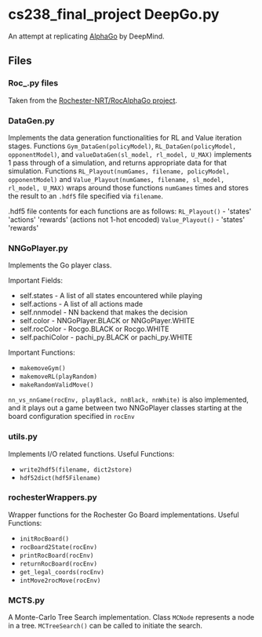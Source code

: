 # cs238_final_project DeepGo.py
An attempt at replicating [AlphaGo](https://deepmind.com/research/alphago/) by DeepMind.

## Files

### Roc_.py files
Taken from the [Rochester-NRT/RocAlphaGo project](https://github.com/Rochester-NRT/RocAlphaGo/blob/develop/AlphaGo/go.py).

### DataGen.py
Implements the data generation functionalities for RL and Value iteration stages.
Functions `Gym_DataGen(policyModel)`, `RL_DataGen(policyModel, opponentModel)`, and `valueDataGen(sl_model, rl_model, U_MAX)` implements 1 pass through of a simulation, and returns appropriate data for that simulation.
Functions `RL_Playout(numGames, filename, policyModel, opponentModel)` and `Value_Playout(numGames, filename, sl_model, rl_model, U_MAX)` wraps around those functions `numGames` times and stores the result to an `.hdf5` file specified via `filename`.

.hdf5 file contents for each functions are as follows:
`RL_Playout()` - 'states' 'actions' 'rewards' (actions not 1-hot encoded)
`Value_Playout()` - 'states' 'rewards'

### NNGoPlayer.py
Implements the Go player class.

Important Fields:
  * self.states - A list of all states encountered while playing
  * self.actions - A list of all actions made
  * self.nnmodel - NN backend that makes the decision
  * self.color - NNGoPlayer.BLACK or NNGoPlayer.WHITE
  * self.rocColor - Rocgo.BLACK or Rocgo.WHITE
  * self.pachiColor - pachi_py.BLACK or pachi_py.WHITE

Important Functions:
  * `makemoveGym()`
  * `makemoveRL(playRandom)`
  * `makeRandomValidMove()`

`nn_vs_nnGame(rocEnv, playBlack, nnBlack, nnWhite)` is also implemented, and it plays out a game between two NNGoPlayer classes starting at the board configuration specified in `rocEnv`

### utils.py
Implements I/O related functions.
Useful Functions:
  * `write2hdf5(filename, dict2store)`
  * `hdf52dict(hdf5Filename)`

### rochesterWrappers.py
Wrapper functions for the Rochester Go Board implementations.
Useful Functions:
  * `initRocBoard()`
  * `rocBoard2State(rocEnv)`
  * `printRocBoard(rocEnv)`
  * `returnRocBoard(rocEnv)`
  * `get_legal_coords(rocEnv)`
  * `intMove2rocMove(rocEnv)`

### MCTS.py
A Monte-Carlo Tree Search implementation. Class `MCNode` represents a node in a tree. `MCTreeSearch()` can be called to initiate the search.
